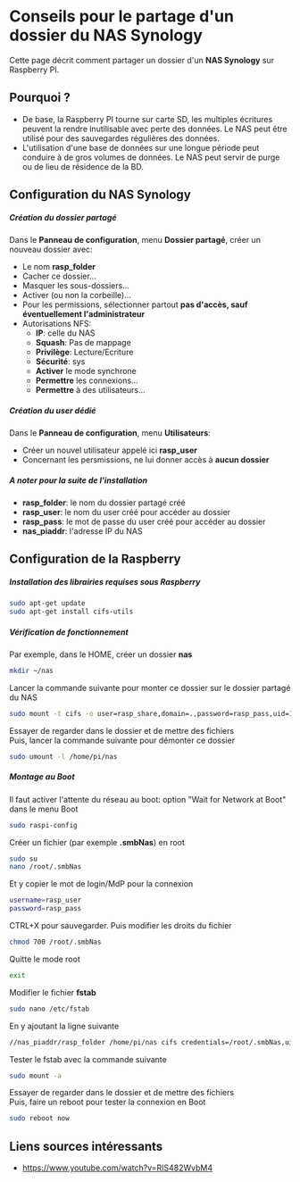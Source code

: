 # Conseils pour le partage d'un dossier du NAS Synology

Cette page décrit comment partager un dossier d'un **NAS Synology** sur Raspberry PI.

## Pourquoi ?
- De base, la Raspberry PI tourne sur carte SD, les multiples écritures peuvent la rendre inutilisable avec perte des données. Le NAS peut être utilisé pour des sauvegardes régulières des données.  
- L'utilisation d'une base de données sur une longue période peut conduire à de gros volumes de données. Le NAS peut servir de purge ou de lieu de résidence de la BD.  

## Configuration du NAS Synology
##### Création du dossier partagé
Dans le **Panneau de configuration**, menu **Dossier partagé**, créer un nouveau dossier avec:
- Le nom **rasp_folder**  
- Cacher ce dossier...  
- Masquer les sous-dossiers...  
- Activer (ou non la corbeille)...  
- Pour les permissions, sélectionner partout **pas d'accès, sauf éventuellement l'administrateur**  
- Autorisations NFS:  
  - **IP**: celle du NAS  
  - **Squash**: Pas de mappage  
  - **Privilège**: Lecture/Ecriture  
  - **Sécurité**: sys  
  - **Activer** le mode synchrone  
  - **Permettre** les connexions...  
  - **Permettre** à des utilisateurs...  

##### Création du user dédié
Dans le **Panneau de configuration**, menu **Utilisateurs**:
- Créer un nouvel utilisateur appelé ici **rasp_user**  
- Concernant les persmissions, ne lui donner accès à __aucun dossier__  

##### A noter pour la suite de l'installation
- **rasp_folder**: le nom du dossier partagé créé  
- **rasp_user**: le nom du user créé pour accéder au dossier  
- **rasp_pass**: le mot de passe du user créé pour accéder au dossier 
- **nas_piaddr**: l'adresse IP du NAS  

## Configuration de la Raspberry
##### Installation des librairies requises sous Raspberry
```bash
sudo apt-get update
sudo apt-get install cifs-utils
```

##### Vérification de fonctionnement
Par exemple, dans le HOME, créer un dossier **nas** 
```bash
mkdir ~/nas
```
Lancer la commande suivante pour monter ce dossier sur le dossier partagé du NAS
```bash
sudo mount -t cifs -o user=rasp_share,domain=.,password=rasp_pass,uid=1000 //nas_ipaddr/rasp_folder /home/pi/nas
```
Essayer de regarder dans le dossier et de mettre des fichiers  
Puis, lancer la commande suivante pour démonter ce dossier
```bash
sudo umount -l /home/pi/nas
```

##### Montage au Boot
Il faut activer l'attente du réseau au boot: option "Wait for Network at Boot" dans le menu Boot
```bash
sudo raspi-config
```
Créer un fichier (par exemple **.smbNas**) en root
```bash
sudo su
nano /root/.smbNas
```
Et y copier le mot de login/MdP pour la connexion 
```bash
username=rasp_user
password=rasp_pass
```
CTRL+X pour sauvegarder.
Puis modifier les droits du fichier  
```bash
chmod 700 /root/.smbNas
```
Quitte le mode root
```bash
exit
```
Modifier le fichier **fstab**  
```bash
sudo nano /etc/fstab
```
En y ajoutant la ligne suivante  
```bash
//nas_piaddr/rasp_folder /home/pi/nas cifs credentials=/root/.smbNas,uid=1000 0 0
```
Tester le fstab avec la commande suivante  
```bash
sudo mount -a
```
Essayer de regarder dans le dossier et de mettre des fichiers  
Puis, faire un reboot pour tester la connexion en Boot  
```bash
sudo reboot now
```

Liens sources intéressants
--------------------------
- https://www.youtube.com/watch?v=RIS482WvbM4  
